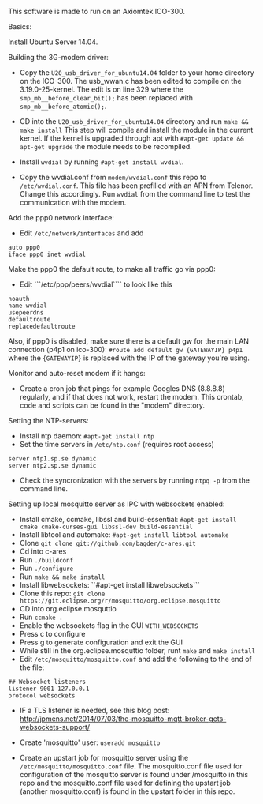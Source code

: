 This software is made to run on an Axiomtek ICO-300.

Basics:

Install Ubuntu Server 14.04.

Building the 3G-modem driver:

- Copy the ```U20_usb_driver_for_ubuntu14.04``` folder to your home
directory on the ICO-300. The usb_wwan.c has been edited to compile
on the 3.19.0-25-kernel. The edit is on line 329 where the ```smp_mb__before_clear_bit();``` has been replaced with ```smp_mb__before_atomic();```.

- CD into the ```U20_usb_driver_for_ubuntu14.04``` directory and run
```make && make install```
This step will compile and install the module in the current kernel. If the kernel is upgraded
through apt with ```#apt-get update && apt-get upgrade``` the module needs to be recompiled.

- Install ```wvdial``` by running ```#apt-get install wvdial```.

- Copy the wvdial.conf from ```modem/wvdial.conf``` this repo to ```/etc/wvdial.conf```. This file
has been prefilled with an APN from Telenor. Change this accordingly. Run ```wvdial``` from the command line to test the communication with the modem.

Add the ppp0 network interface:

- Edit ```/etc/network/interfaces``` and add 
```
auto ppp0
iface ppp0 inet wvdial
```
Make the ppp0 the default route, to make all traffic go via ppp0:

- Edit ```/etc/ppp/peers/wvdial```` to look like this
```
noauth
name wvdial
usepeerdns
defaultroute
replacedefaultroute
```

Also, if ppp0 is disabled, make sure there is a default gw for the main LAN connection (p4p1 on ico-300):
```#route add default gw {GATEWAYIP} p4p1``` where the ```{GATEWAYIP}``` is replaced with the IP of the gateway you're using.

Monitor and auto-reset modem if it hangs:

- Create a cron job that pings for example Googles DNS (8.8.8.8) regularly,
and if that does not work, restart the modem. This crontab, code and scripts can
be found in the "modem" directory.

Setting the NTP-servers:

- Install ntp daemon: ```#apt-get install ntp```
- Set the time servers in ```/etc/ntp.conf``` (requires root access)
```
server ntp1.sp.se dynamic
server ntp2.sp.se dynamic
```
- Check the syncronization with the servers by running ```ntpq -p``` from the command line.

Setting up local mosquitto server as IPC with websockets enabled:

- Install cmake, ccmake, libssl and build-essential: ```#apt-get install cmake cmake-curses-gui libssl-dev build-essential```
- Install libtool and automake: ```#apt-get install libtool automake```
- Clone ```git clone git://github.com/bagder/c-ares.git```
- Cd into c-ares
- Run ```./buildconf```
- Run ```./configure```
- Run ```make && make install```
- Install libwebsockets: ``#apt-get install libwebsockets```
- Clone this repo: ```git clone https://git.eclipse.org/r/mosquitto/org.eclipse.mosquitto```
- CD into org.eclipse.mosquttio
- Run ```ccmake .```
- Enable the websockets flag in the GUI ```WITH_WEBSOCKETS```
- Press c to configure
- Press g to generate configuration and exit the GUI
- While still in the  org.eclipse.mosquttio folder, runt ```make``` and ```make install```
- Edit ```/etc/mosquitto/mosquitto.conf``` and add the following to the end of the file:
```
## Websocket listeners
listener 9001 127.0.0.1
protocol websockets
```
- IF a TLS listener is needed, see this blog post: http://jpmens.net/2014/07/03/the-mosquitto-mqtt-broker-gets-websockets-support/

- Create 'mosquitto' user: ```useradd mosquitto```
- Create an upstart job for mosquitto server using the ```/etc/mosquitto/mosquitto.conf``` file. The mosquitto.conf file used for configuration of the mosquitto server is found under /mosquitto in this repo and the mosquitto.conf file used for defining the upstart job (another mosquitto.conf) is found in the upstart folder in this repo.
